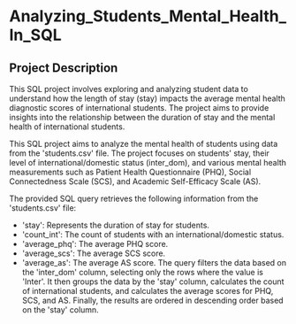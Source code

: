 # Analyzing_Students_Mental_Health_In_SQL

## Project Description
This SQL project involves exploring and analyzing student data to understand how the length of stay (stay) impacts the average mental health diagnostic scores of international students. The project aims to provide insights into the relationship between the duration of stay and the mental health of international students.

This SQL project aims to analyze the mental health of students using data from the 'students.csv' file. The project focuses on students' stay, their level of international/domestic status (inter_dom), and various mental health measurements such as Patient Health Questionnaire (PHQ), Social Connectedness Scale (SCS), and Academic Self-Efficacy Scale (AS).

The provided SQL query retrieves the following information from the 'students.csv' file:

- 'stay': Represents the duration of stay for students.
- 'count_int': The count of students with an international/domestic status.
- 'average_phq': The average PHQ score.
- 'average_scs': The average SCS score.
- 'average_as': The average AS score.
The query filters the data based on the 'inter_dom' column, selecting only the rows where the value is 'Inter'. It then groups the data by the 'stay' column, calculates the count of international students, and calculates the average scores for PHQ, SCS, and AS. Finally, the results are ordered in descending order based on the 'stay' column.

